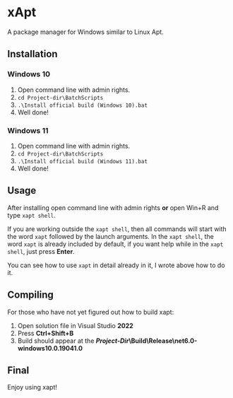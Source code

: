 # xApt

A package manager for Windows similar to Linux Apt.
## Installation
### Windows 10

 1. Open command line with admin rights.
 2. `cd Project-dir\BatchScripts`
 3. `.\Install official build (Windows 10).bat`
 4. Well done!

### Windows 11

 1. Open command line with admin rights.
 2. `cd Project-dir\BatchScripts`
 3. `.\Install official build (Windows 11).bat`
 4. Well done!

## Usage
After installing open command line with admin rights **or** open Win+R and type `xapt shell`.

If you are working outside the `xapt shell`, then all commands will start with the word `xapt` followed by the launch arguments. In the `xapt shell`, the word `xapt` is already included by default, if you want help while in the `xapt shell`, just press **Enter**.

You can see how to use `xapt` in detail already in it, I wrote above how to do it.
## Compiling
For those who have not yet figured out how to build xapt:

 1. Open solution file in Visual Studio **2022**
 2. Press **Ctrl+Shift+B**
 3. Build should appear at the ***Project-Dir*\Build\Release\net6.0-windows10.0.19041.0**

## Final
Enjoy using xapt!
